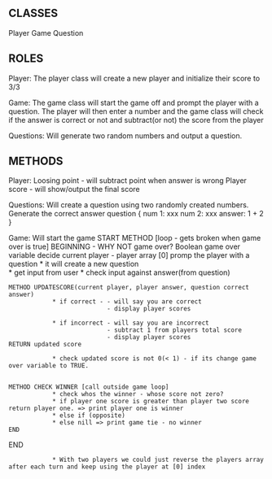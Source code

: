 ## CLASSES

Player
Game
Question

## ROLES

Player: The player class will create a new player and initialize their score to 3/3

Game: The game class will start the game off and prompt the player with a question. The player will then enter a number and the game class will check if the answer is correct or not and subtract(or not) the score from the player

Questions: Will generate two random numbers and output a question.

## METHODS
Player: Loosing point - will subtract point when answer is wrong
        Player score  - will show/output the final score

Questions: Will create a question using two randomly created numbers.
           Generate the correct answer
            question {
              num 1: xxx
              num 2: xxx
              answer: 1 + 2
            }

Game: Will start the game
 START METHOD [loop - gets broken when game over is true]
    BEGINNING - WHY NOT game over?
      Boolean game over variable
      decide current player - player array [0]
      promp the player with a question
                * it will create a new question  
                * get input from user
                * check input against answer(from question)

    METHOD UPDATESCORE(current player, player answer, question correct answer)
                * if correct - - will say you are correct
                               - display player scores
                
                * if incorrect - will say you are incorrect
                               - subtract 1 from players total score
                               - display player scores
    RETURN updated score
                
                * check updated score is not 0(< 1) - if its change game over variable to TRUE.


    METHOD CHECK WINNER [call outside game loop]
                * check whos the winner - whose score not zero?
                * if player one score is greater than player two score return player one. => print player one is winner
                * else if (opposite)
                * else nill => print game tie - no winner
    END
  END

                  
                * With two players we could just reverse the players array after each turn and keep using the player at [0] index 
                
